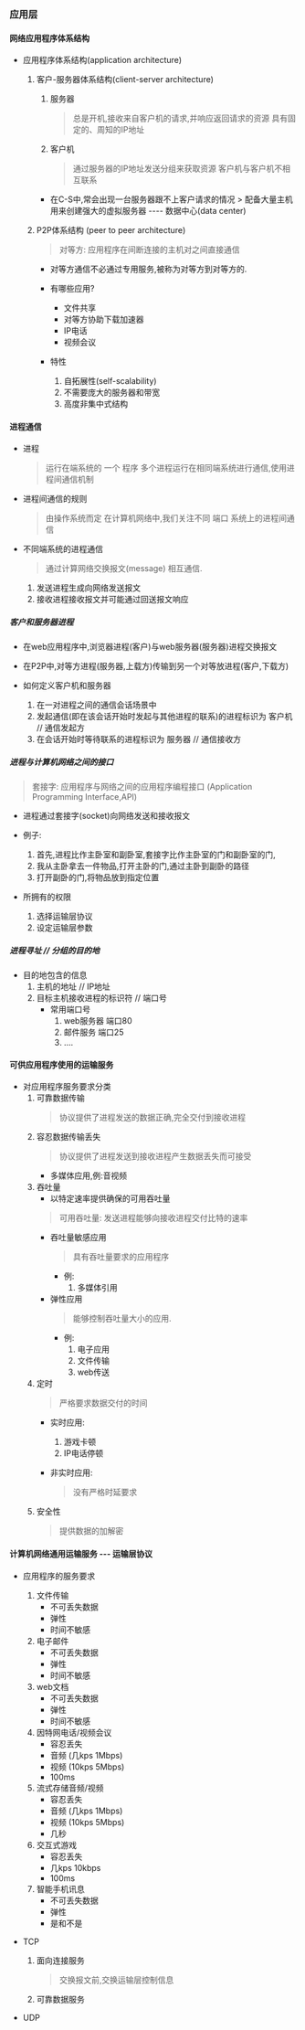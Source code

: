 ### 应用层
#### 网络应用程序体系结构
- 应用程序体系结构(application architecture)
    1. 客户-服务器体系结构(client-server architecture)
        1. 服务器
            > 总是开机,接收来自客户机的请求,并响应返回请求的资源
            > 具有固定的、周知的IP地址
        2. 客户机
            > 通过服务器的IP地址发送分组来获取资源
            > 客户机与客户机不相互联系

        - 在C-S中,常会出现一台服务器跟不上客户请求的情况
                > 配备大量主机用来创建强大的虚拟服务器 ---- 数据中心(data center)

    2. P2P体系结构 (peer to peer architecture)
        > 对等方: 应用程序在间断连接的主机对之间直接通信
        - 对等方通信不必通过专用服务,被称为对等方到对等方的.
        - 有哪些应用?
            - 文件共享
            - 对等方协助下载加速器
            - IP电话
            - 视频会议

        - 特性
            1. 自拓展性(self-scalability)
            2. 不需要庞大的服务器和带宽
            3. 高度非集中式结构

#### 进程通信
- 进程
    > 运行在端系统的 一个 程序
    > 多个进程运行在相同端系统进行通信,使用进程间通信机制

- 进程间通信的规则
    > 由操作系统而定
    > 在计算机网络中,我们关注不同 端口 系统上的进程间通信
    
- 不同端系统的进程通信
    > 通过计算网络交换报文(message) 相互通信.
    1. 发送进程生成向网络发送报文
    2. 接收进程接收报文并可能通过回送报文响应

    
##### 客户和服务器进程
- 在web应用程序中,浏览器进程(客户)与web服务器(服务器)进程交换报文
- 在P2P中,对等方进程(服务器,上载方)传输到另一个对等放进程(客户,下载方) 

- 如何定义客户机和服务器
    1. 在一对进程之间的通信会话场景中
    2. 发起通信(即在该会话开始时发起与其他进程的联系)的进程标识为 客户机 // 通信发起方
    3. 在会话开始时等待联系的进程标识为 服务器 // 通信接收方

##### 进程与计算机网络之间的接口
> 套接字: 应用程序与网络之间的应用程序编程接口 (Application Programming Interface,API)
- 进程通过套接字(socket)向网络发送和接收报文
- 例子:
    1. 首先,进程比作主卧室和副卧室,套接字比作主卧室的门和副卧室的门,
    2. 我从主卧拿去一件物品,打开主卧的门,通过主卧到副卧的路径 
    3. 打开副卧的门,将物品放到指定位置

- 所拥有的权限
    1. 选择运输层协议
    2. 设定运输层参数

##### 进程寻址 // 分组的目的地
- 目的地包含的信息
    1. 主机的地址 // IP地址
    2. 目标主机接收进程的标识符 // 端口号
        - 常用端口号
            1. web服务器 端口80
            2. 邮件服务 端口25
            3. ....

#### 可供应用程序使用的运输服务
- 对应用程序服务要求分类
    1. 可靠数据传输
        > 协议提供了进程发送的数据正确,完全交付到接收进程
    2. 容忍数据传输丢失
        > 协议提供了进程发送到接收进程产生数据丢失而可接受
        - 多媒体应用,例:音视频
    3. 吞吐量
        - 以特定速率提供确保的可用吞吐量
        > 可用吞吐量: 发送进程能够向接收进程交付比特的速率
        - 吞吐量敏感应用
            > 具有吞吐量要求的应用程序
            - 例:
                1. 多媒体引用
        - 弹性应用
            > 能够控制吞吐量大小的应用.
            - 例:
                1. 电子应用
                2. 文件传输
                3. web传送
    4. 定时
        > 严格要求数据交付的时间
        - 实时应用:
            1. 游戏卡顿
            2. IP电话停顿

        - 非实时应用:
            > 没有严格时延要求
    5. 安全性
        > 提供数据的加解密


#### 计算机网络通用运输服务 --- 运输层协议
- 应用程序的服务要求
    1. 文件传输
        - 不可丢失数据
        - 弹性
        - 时间不敏感
    2. 电子邮件
        - 不可丢失数据
        - 弹性
        - 时间不敏感
    3. web文档
        - 不可丢失数据
        - 弹性
        - 时间不敏感
    4. 因特网电话/视频会议
        - 容忍丢失
        - 音频 (几kps 1Mbps)
        - 视频 (10kps 5Mbps)
        - 100ms
    5. 流式存储音频/视频
        - 容忍丢失
        - 音频 (几kps 1Mbps)
        - 视频 (10kps 5Mbps)
        - 几秒
    6. 交互式游戏
        - 容忍丢失
        - 几kps 10kbps
        - 100ms
    7. 智能手机讯息
        - 不可丢失数据
        - 弹性
        - 是和不是

- TCP
    1. 面向连接服务
        > 交换报文前,交换运输层控制信息
    2. 可靠数据服务
- UDP